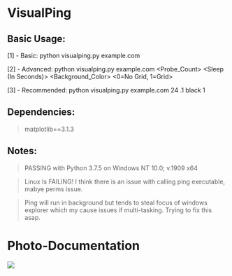 # VisualPing
## Basic Usage:
[1] - Basic: python visualping.py example.com
  
[2] - Advanced: python visualping.py example.com <Probe_Count> <Sleep (In Seconds)> <Background_Color> <0=No Grid, 1=Grid>

[3] - Recommended: python visualping.py example.com 24 .1 black 1

## Dependencies:
> matplotlib==3.1.3

## Notes:
> PASSING with Python 3.7.5 on Windows NT 10.0; v.1909 x64

> Linux Is FAILING! I think there is an issue with calling ping executable, mabye perms issue.

> Ping will run in background but tends to steal focus of windows explorer which my cause issues if multi-tasking. Trying to fix this asap.

# Photo-Documentation
![](https://cdn.discordapp.com/attachments/501081545579167747/677266467770859568/1_1_1_1.png)
